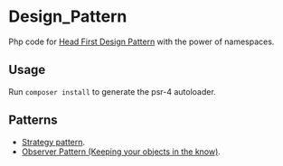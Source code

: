 # Design_Pattern
Php code for [Head First Design Pattern](https://www.amazon.com/Head-First-Design-Patterns-Brain-Friendly/dp/0596007124) with the power of namespaces.

## Usage
Run `composer install` to generate the psr-4 autoloader.

## Patterns
+   [Strategy pattern](https://github.com/aa-ahmed-aa/Design_Pattern/tree/master/Strategy%20pattern).
+   [Observer Pattern (Keeping your objects in the know)](https://github.com/aa-ahmed-aa/Design_Pattern/tree/master/Observer%20pattern).